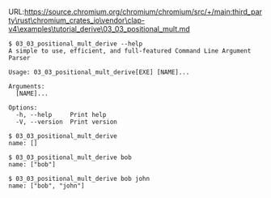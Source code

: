 URL:https://source.chromium.org/chromium/chromium/src/+/main:third_party\rust\chromium_crates_io\vendor\clap-v4\examples\tutorial_derive\03_03_positional_mult.md
```console
$ 03_03_positional_mult_derive --help
A simple to use, efficient, and full-featured Command Line Argument Parser

Usage: 03_03_positional_mult_derive[EXE] [NAME]...

Arguments:
  [NAME]...  

Options:
  -h, --help     Print help
  -V, --version  Print version

$ 03_03_positional_mult_derive
name: []

$ 03_03_positional_mult_derive bob
name: ["bob"]

$ 03_03_positional_mult_derive bob john
name: ["bob", "john"]

```
